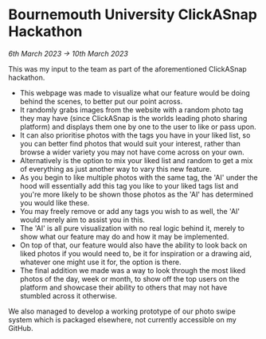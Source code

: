 # Bournemouth University ClickASnap Hackathon

_6th March 2023 -> 10th March 2023_

This was my input to the team as part of the aforementioned ClickASnap hackathon.
- This webpage was made to visualize what our feature would be doing behind the scenes, to better put our point across.
- It randomly grabs images from the website with a random photo tag they may have (since ClickASnap is the worlds leading photo sharing platform) and displays them one by one to the user to like or pass upon.
- It can also prioritise photos with the tags you have in your liked list, so you can better find photos that would suit your interest, rather than browse a wider variety you may not have come across on your own.
- Alternatively is the option to mix your liked list and random to get a mix of everything as just another way to vary this new feature.
- As you begin to like multiple photos with the same tag, the 'AI' under the hood will essentially add this tag you like to your liked tags list and you're more likely to be shown those photos as the 'AI' has determined you would like these.
- You may freely remove or add any tags you wish to as well, the 'AI' would merely aim to assist you in this.
- The 'AI' is all pure visualization with no real logic behind it, merely to show what our feature may do and how it may be implemented.
- On top of that, our feature would also have the ability to look back on liked photos if you would need to, be it for inspiration or a drawing aid, whatever one might use it for, the option is there.
- The final addition we made was a way to look through the most liked photos of the day, week or month, to show off the top users on the platform and showcase their ability to others that may not have stumbled across it otherwise.

We also managed to develop a working prototype of our photo swipe system which is packaged elsewhere, not currently accessible on my GitHub.
